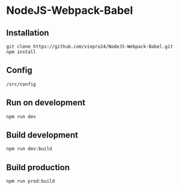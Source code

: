 # NodeJS-Webpack-Babel

## Installation

```
git clone https://github.com/vinpro24/NodeJS-Webpack-Babel.git
npm install
```

## Config

```
/src/config
```

## Run on development

```
npm run dev
```

## Build development

```
npm run dev:build
```

## Build production

```
npm run prod:build
```